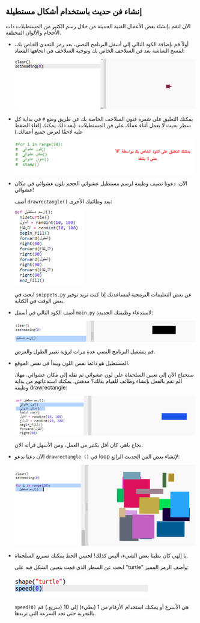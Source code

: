## إنشاء فن حديث باستخدام أشكال مستطيلة

الآن لنقم بإنشاء بعض الأعمال الفنية الحديثة من خلال رسم الكثير من المستطيلات ذات الأحجام والألوان المختلفة.

+ أولاً قم بإضافة الكود التالي إلى أسفل البرنامج النصي، بعد رمز التحدي الخاص بك، لمسح الشاشة بعد فن السلاحف الخاص بك وتوجيه السلاحف في اتجاهها المعتاد:
    
    ![لقطة للشاشة](images/modern-reset.png)

+ يمكنك التعليق على شفرة فنون السلاحف الخاصة بك عن طريق وضع `#` في بداية كل سطر بحيث لا يعمل أثناء عملك على فن المستطيلات. (بعد ذلك يمكنك إلغاء الضغط عليه لاحقًا لعرض جميع أعمالك.)
    
    ![لقطة للشاشة](images/modern-comment.png)

+ الآن، دعونا نضيف وظيفة لرسم مستطيل عشوائي الحجم بلون عشوائي في مكان عشوائي!
    
    أضف `drawrectangle()` بعد وظائفك الأخرى:
    
    ![لقطة للشاشة](images/modern-rect-function.png)
    
    ابحث في `snippets.py` عن بعض التعليمات البرمجية لمساعدتك إذا كنت تريد توفير بعض الوقت في الكتابة.

+ أضف الكود التالي في أسفل `main.py` لاستدعاء وظيفتك الجديدة:
    
    ![لقطة للشاشة](images/modern-call-rect.png)
    
    قم بتشغيل البرنامج النصي عدة مرات لرؤية تغيير الطول والعرض.

+ المستطيل هو دائما نفس اللون ويبدأ في نفس الموقع.
    
    ستحتاج الآن إلى تعيين السلحفاة على لون عشوائي ثم نقله إلى مكان عشوائي. مهلا، ألم تقم بالفعل بإنشاء وظائف للقيام بذلك؟ مدهش. يمكنك استدعائهم من بداية وظيفة drawrectangle:
    
    ![لقطة للشاشة](images/modern-random-rect.png)
    
    نجاح باهر، كان أقل بكثير من العمل، ومن الأسهل قرأته الان.

+ الآن دعنا ندعو `drawrectangle ()` في loop لإنشاء بعض الفن الحديث الرائع:
    
    ![لقطة للشاشة](images/modern-rect-art.png)

+ يا إلهي كان بطيئا بعض الشيء، أليس كذلك! لحسن الحظ يمكنك تسريع السلحفاة.
    
    ابحث عن السطر الذي قمت بتعيين الشكل فيه على "turtle" وأضف الرمز المميز:
    
    ![لقطة للشاشة](images/modern-speed.png)
    
    `speed(0)` هي الأسرع أو يمكنك استخدام الأرقام من 1 (بطيء) إلى 10 (سريع.) قم بالتجربة حتى تجد السرعة التي تريدها.
